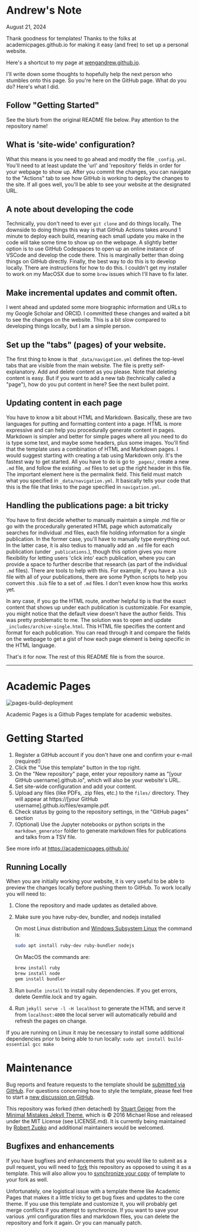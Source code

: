 # Andrew's Note

August 21, 2024

Thank goodness for templates! Thanks to the folks at academicpages.github.io for making it easy (and free) to set up a personal website.

Here's a shortcut to my page at [wengandrew.github.io](wengandrew.github.io).

I'll write down some thoughts to hopefully help the next person who stumbles onto this page.
So you're here on the GitHub page. What do you do? Here's what I did.

## Follow "Getting Started"

See the blurb from the original README file below. Pay attention to the repository name!

## What is 'site-wide' configuration?

What this means is you need to go ahead and modify the file `_config.yml`. You'll need to at least update the 'url' and 'repository' fields in order for your webpage to show up. After you commit the changes, you can navigate to the "Actions" tab to see how GitHub is working to deploy the changes to the site. If all goes well, you'll be able to see your website at the designated URL. 

## A note about developing the code

Technically, you don't need to ever `git clone` and do things locally. The downside to doing things this way is that GitHub Actions takes around 1 minute to deploy each build, meaning each small update you make in the code will take some time to show up on the webpage. A slightly better option is to use GitHub Codespaces to open up an online instance of VSCode and develop the code there. This is marginally better than doing things on GitHub directly. Finally, the best way to do this is to develop locally. There are instructions for how to do this. I couldn't get my installer to work on my MacOSX due to some `brew` issues which I'll have to fix later.

## Make incremental updates and commit often. 

I went ahead and updated some more biographic information and URLs to my Google Scholar and ORCID. I committed these changes and waited a bit to see the changes on the website. This is a bit slow compared to developing things locally, but I am a simple person.

## Set up the "tabs" (pages) of your website.

The first thing to know is that `_data/navigation.yml` defines the top-level tabs that are visible from the main website. The file is pretty self-explanatory. Add and delete content as you please. Note that deleting content is easy. But if you want to add a new tab (technically called a "page"), how do you put content in here? See the next bullet point. 

## Updating content in each page

You have to know a bit about HTML and Markdown. Basically, these are two languages for putting and formatting content into a page. HTML is more expressive and can help you procedurally generate content in pages. Markdown is simpler and better for simple pages where all you need to do is type some text, and maybe some headers, plus some images. You'll find that the template uses a combination of HTML and Markdown pages. I would suggest starting with creating a tab using Markdown only. It's the fastest way to get started. All you have to do is go to `_pages/`, create a new `.md` file, and follow the existing `.md` files to set up the right header in this file. The important element here is the permalink field. This field must match what you specified in `_data/navigation.yml`. It basically tells your code that this is the file that links to the page specified in `navigation.yml`.

## Handling the publications page: a bit tricky

You have to first decide whether to manually maintain a simple .md file or go with the procedurally generated HTML page which automatically searches for individual .md files, each file holding information for a single publication. In the former case, you'll have to manually type everything out. In the latter case, it is also tedius to manually add an `.md` file for each publication (under `_publications`.), though this option gives you more flexibility for letting users 'click into' each publication, where you can provide a space to further describe that research (as part of the individual `.md` files). There are tools to help with this. For example, if you have a `.bib` file with all of your publications, there are some Python scripts to help you convert this `.bib` file to a set of `.md` files. I don't even know how this works yet. 

In any case, if you go the HTML route, another helpful tip is that the exact content that shows up under each publication is customizable. For example, you might notice that the default view doesn't have the author fields. This was pretty problematic to me. The solution was to open and update `_includes/archive-single.html`. This HTML file specifies the content and format for each publication. You can read through it and compare the fields on the webpage to get a gist of how each page element is being specific in the HTML language.

That's it for now. The rest of this README file is from the source.

---

# Academic Pages

![pages-build-deployment](https://github.com/academicpages/academicpages.github.io/actions/workflows/pages/pages-build-deployment/badge.svg)

Academic Pages is a Github Pages template for academic websites.

# Getting Started

1. Register a GitHub account if you don't have one and confirm your e-mail (required!)
1. Click the "Use this template" button in the top right.
1. On the "New repository" page, enter your repository name as "[your GitHub username].github.io", which will also be your website's URL.
1. Set site-wide configuration and add your content.
1. Upload any files (like PDFs, .zip files, etc.) to the `files/` directory. They will appear at https://[your GitHub username].github.io/files/example.pdf.
1. Check status by going to the repository settings, in the "GitHub pages" section
1. (Optional) Use the Jupyter notebooks or python scripts in the `markdown_generator` folder to generate markdown files for publications and talks from a TSV file.

See more info at https://academicpages.github.io/

## Running Locally

When you are initially working your website, it is very useful to be able to preview the changes locally before pushing them to GitHub. To work locally you will need to:

1. Clone the repository and made updates as detailed above.
1. Make sure you have ruby-dev, bundler, and nodejs installed
    
    On most Linux distribution and [Windows Subsystem Linux](https://learn.microsoft.com/en-us/windows/wsl/about) the command is:
    ```bash
    sudo apt install ruby-dev ruby-bundler nodejs
    ```
    On MacOS the commands are:
    ```bash
    brew install ruby
    brew install node
    gem install bundler
    ```
1. Run `bundle install` to install ruby dependencies. If you get errors, delete Gemfile.lock and try again.
1. Run `jekyll serve -l -H localhost` to generate the HTML and serve it from `localhost:4000` the local server will automatically rebuild and refresh the pages on change.

If you are running on Linux it may be necessary to install some additional dependencies prior to being able to run locally: `sudo apt install build-essential gcc make`

# Maintenance

Bug reports and feature requests to the template should be [submitted via GitHub](https://github.com/academicpages/academicpages.github.io/issues/new/choose). For questions concerning how to style the template, please feel free to start a [new discussion on GitHub](https://github.com/academicpages/academicpages.github.io/discussions).

This repository was forked (then detached) by [Stuart Geiger](https://github.com/staeiou) from the [Minimal Mistakes Jekyll Theme](https://mmistakes.github.io/minimal-mistakes/), which is © 2016 Michael Rose and released under the MIT License (see LICENSE.md). It is currently being maintained by [Robert Zupko](https://github.com/rjzupkoii) and additional maintainers would be welcomed.

## Bugfixes and enhancements

If you have bugfixes and enhancements that you would like to submit as a pull request, you will need to [fork](https://docs.github.com/en/pull-requests/collaborating-with-pull-requests/working-with-forks/fork-a-repo) this repository as opposed to using it as a template. This will also allow you to [synchronize your copy](https://docs.github.com/en/pull-requests/collaborating-with-pull-requests/working-with-forks/syncing-a-fork) of template to your fork as well.

Unfortunately, one logistical issue with a template theme like Academic Pages that makes it a little tricky to get bug fixes and updates to the core theme. If you use this template and customize it, you will probably get merge conflicts if you attempt to synchronize. If you want to save your various .yml configuration files and markdown files, you can delete the repository and fork it again. Or you can manually patch.
